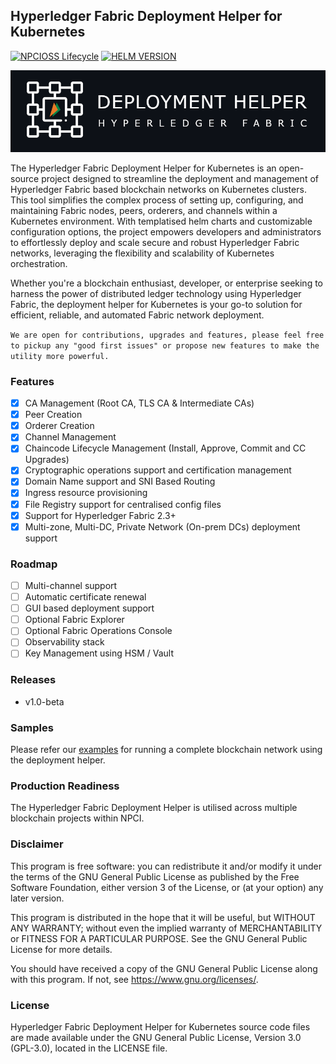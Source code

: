 ## Hyperledger Fabric Deployment Helper for Kubernetes

[![NPCIOSS Lifecycle](https://img.shields.io/badge/oss_lifecyce-active-green)](OSSMETADATA) 
[![HELM VERSION](https://img.shields.io/badge/helm_version-v3.10.1-blue)]() 

[![HLF DEPLOYMENT HELPER](images/hlf-deployment-helper.png)]() 

The Hyperledger Fabric Deployment Helper for Kubernetes is an open-source project designed to streamline the deployment and management of Hyperledger Fabric based blockchain networks on Kubernetes clusters. This tool simplifies the complex process of setting up, configuring, and maintaining Fabric nodes, peers, orderers, and channels within a Kubernetes environment. With templatised helm charts and customizable configuration options, the project empowers developers and administrators to effortlessly deploy and scale secure and robust Hyperledger Fabric networks, leveraging the flexibility and scalability of Kubernetes orchestration. 

Whether you're a blockchain enthusiast, developer, or enterprise seeking to harness the power of distributed ledger technology using Hyperledger Fabric, the deployment helper for Kubernetes is your go-to solution for efficient, reliable, and automated Fabric network deployment. 

`We are open for contributions, upgrades and features, please feel free to pickup any "good first issues" or propose new features to make the utility more powerful.`

### Features
- [x] CA Management (Root CA, TLS CA & Intermediate CAs)
- [x] Peer Creation
- [x] Orderer Creation
- [x] Channel Management
- [x] Chaincode Lifecycle Management (Install, Approve, Commit and CC Upgrades)
- [x] Cryptographic operations support and certification management
- [x] Domain Name support and SNI Based Routing
- [x] Ingress resource provisioning
- [x] File Registry support for centralised config files
- [x] Support for Hyperledger Fabric 2.3+
- [x] Multi-zone, Multi-DC, Private Network (On-prem DCs) deployment support

### Roadmap
- [ ] Multi-channel support
- [ ] Automatic certificate renewal
- [ ] GUI based deployment support
- [ ] Optional Fabric Explorer
- [ ] Optional Fabric Operations Console
- [ ] Observability stack
- [ ] Key Management using HSM / Vault

### Releases
- v1.0-beta

### Samples
Please refer our [examples](examples/README.md) for running a complete blockchain network using the deployment helper.

### Production Readiness
The Hyperledger Fabric Deployment Helper is utilised across multiple blockchain projects within NPCI.

### Disclaimer
This program is free software: you can redistribute it and/or modify
it under the terms of the GNU General Public License as published by
the Free Software Foundation, either version 3 of the License, or
(at your option) any later version.

This program is distributed in the hope that it will be useful,
but WITHOUT ANY WARRANTY; without even the implied warranty of
MERCHANTABILITY or FITNESS FOR A PARTICULAR PURPOSE.  See the
GNU General Public License for more details.

You should have received a copy of the GNU General Public License
along with this program.  If not, see <https://www.gnu.org/licenses/>.

### License
Hyperledger Fabric Deployment Helper for Kubernetes source code files are made available under the GNU General Public License, Version 3.0 (GPL-3.0), located in the LICENSE file.